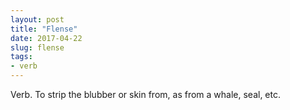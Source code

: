 ```yaml
---
layout: post
title: "Flense"
date: 2017-04-22
slug: flense
tags:
- verb
---
```


Verb. To strip the blubber or skin from, as from a whale, seal, etc.

